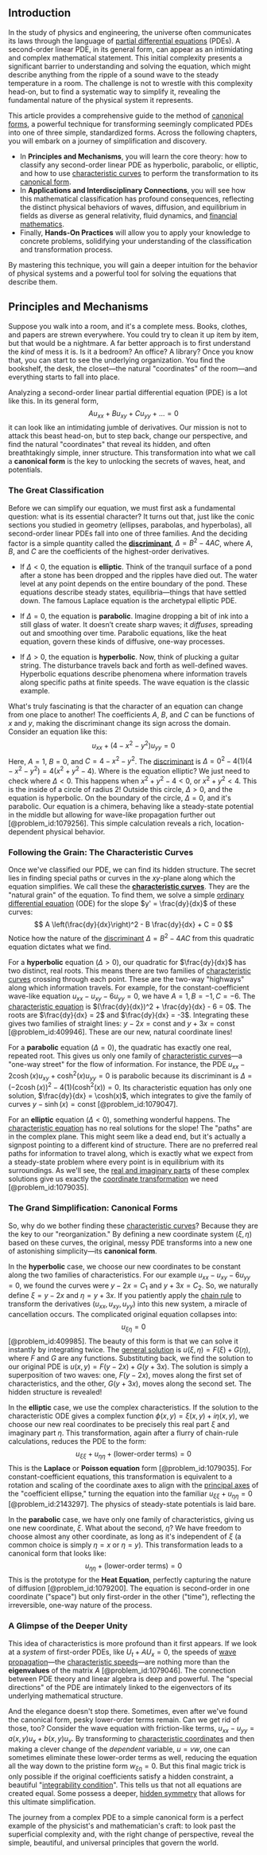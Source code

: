 ## Introduction
In the study of physics and engineering, the universe often communicates its laws through the language of [partial differential equations](@article_id:142640) (PDEs). A second-order linear PDE, in its general form, can appear as an intimidating and complex mathematical statement. This initial complexity presents a significant barrier to understanding and solving the equation, which might describe anything from the ripple of a sound wave to the steady temperature in a room. The challenge is not to wrestle with this complexity head-on, but to find a systematic way to simplify it, revealing the fundamental nature of the physical system it represents.

This article provides a comprehensive guide to the method of [canonical forms](@article_id:152564), a powerful technique for transforming seemingly complicated PDEs into one of three simple, standardized forms. Across the following chapters, you will embark on a journey of simplification and discovery.
- In **Principles and Mechanisms**, you will learn the core theory: how to classify any second-order linear PDE as hyperbolic, parabolic, or elliptic, and how to use [characteristic curves](@article_id:174682) to perform the transformation to its [canonical form](@article_id:139743).
- In **Applications and Interdisciplinary Connections**, you will see how this mathematical classification has profound consequences, reflecting the distinct physical behaviors of waves, diffusion, and equilibrium in fields as diverse as general relativity, fluid dynamics, and [financial mathematics](@article_id:142792).
- Finally, **Hands-On Practices** will allow you to apply your knowledge to concrete problems, solidifying your understanding of the classification and transformation process.

By mastering this technique, you will gain a deeper intuition for the behavior of physical systems and a powerful tool for solving the equations that describe them.

## Principles and Mechanisms

Suppose you walk into a room, and it's a complete mess. Books, clothes, and papers are strewn everywhere. You could try to clean it up item by item, but that would be a nightmare. A far better approach is to first understand the *kind* of mess it is. Is it a bedroom? An office? A library? Once you know that, you can start to see the underlying organization. You find the bookshelf, the desk, the closet—the natural "coordinates" of the room—and everything starts to fall into place.

Analyzing a second-order linear partial differential equation (PDE) is a lot like this. In its general form,
$$ A u_{xx} + B u_{xy} + C u_{yy} + \dots = 0 $$
it can look like an intimidating jumble of derivatives. Our mission is not to attack this beast head-on, but to step back, change our perspective, and find the natural "coordinates" that reveal its hidden, and often breathtakingly simple, inner structure. This transformation into what we call a **canonical form** is the key to unlocking the secrets of waves, heat, and potentials.

### The Great Classification

Before we can simplify our equation, we must first ask a fundamental question: what is its essential character? It turns out that, just like the conic sections you studied in geometry (ellipses, parabolas, and hyperbolas), all second-order linear PDEs fall into one of three families. And the deciding factor is a simple quantity called the **[discriminant](@article_id:152126)**, $\Delta = B^2 - 4AC$, where $A$, $B$, and $C$ are the coefficients of the highest-order derivatives.

-   If $\Delta \lt 0$, the equation is **elliptic**. Think of the tranquil surface of a pond after a stone has been dropped and the ripples have died out. The water level at any point depends on the entire boundary of the pond. These equations describe steady states, equilibria—things that have settled down. The famous Laplace equation is the archetypal elliptic PDE.

-   If $\Delta = 0$, the equation is **parabolic**. Imagine dropping a bit of ink into a still glass of water. It doesn’t create sharp waves; it *diffuses*, spreading out and smoothing over time. Parabolic equations, like the heat equation, govern these kinds of diffusive, one-way processes.

-   If $\Delta \gt 0$, the equation is **hyperbolic**. Now, think of plucking a guitar string. The disturbance travels back and forth as well-defined waves. Hyperbolic equations describe phenomena where information travels along specific paths at finite speeds. The wave equation is the classic example.

What's truly fascinating is that the character of an equation can change from one place to another! The coefficients $A$, $B$, and $C$ can be functions of $x$ and $y$, making the discriminant change its sign across the domain. Consider an equation like this:
$$ u_{xx} + (4 - x^2 - y^2) u_{yy} = 0 $$
Here, $A=1$, $B=0$, and $C = 4 - x^2 - y^2$. The [discriminant](@article_id:152126) is $\Delta = 0^2 - 4(1)(4 - x^2 - y^2) = 4(x^2 + y^2 - 4)$. Where is the equation elliptic? We just need to check where $\Delta \lt 0$. This happens when $x^2 + y^2 - 4 \lt 0$, or $x^2 + y^2 \lt 4$. This is the inside of a circle of radius 2! Outside this circle, $\Delta \gt 0$, and the equation is hyperbolic. On the boundary of the circle, $\Delta = 0$, and it's parabolic. Our equation is a chimera, behaving like a steady-state potential in the middle but allowing for wave-like propagation further out [@problem_id:1079256]. This simple calculation reveals a rich, location-dependent physical behavior.

### Following the Grain: The Characteristic Curves

Once we've classified our PDE, we can find its hidden structure. The secret lies in finding special paths or curves in the $xy$-plane along which the equation simplifies. We call these the **[characteristic curves](@article_id:174682)**. They are the "natural grain" of the equation. To find them, we solve a simple [ordinary differential equation](@article_id:168127) (ODE) for the slope $y' = \frac{dy}{dx}$ of these curves:
$$ A \left(\frac{dy}{dx}\right)^2 - B \frac{dy}{dx} + C = 0 $$
Notice how the nature of the [discriminant](@article_id:152126) $\Delta = B^2 - 4AC$ from this quadratic equation dictates what we find.

For a **hyperbolic** equation ($\Delta \gt 0$), our quadratic for $\frac{dy}{dx}$ has two distinct, real roots. This means there are two families of [characteristic curves](@article_id:174682) crossing through each point. These are the two-way "highways" along which information travels. For example, for the constant-coefficient wave-like equation $u_{xx} - u_{xy} - 6u_{yy} = 0$, we have $A=1, B=-1, C=-6$. The [characteristic equation](@article_id:148563) is $(\frac{dy}{dx})^2 + \frac{dy}{dx} - 6 = 0$. The roots are $\frac{dy}{dx} = 2$ and $\frac{dy}{dx} = -3$. Integrating these gives two families of straight lines: $y - 2x = \text{const}$ and $y + 3x = \text{const}$ [@problem_id:409946]. These are our new, natural coordinate lines!

For a **parabolic** equation ($\Delta = 0$), the quadratic has exactly one real, repeated root. This gives us only one family of [characteristic curves](@article_id:174682)—a "one-way street" for the flow of information. For instance, the PDE $u_{xx} - 2\cosh(x) u_{xy} + \cosh^2(x) u_{yy} = 0$ is parabolic because its discriminant is $\Delta = (-2\cosh(x))^2 - 4(1)(\cosh^2(x)) = 0$. Its characteristic equation has only one solution, $\frac{dy}{dx} = \cosh(x)$, which integrates to give the family of curves $y - \sinh(x) = \text{const}$ [@problem_id:1079047].

For an **elliptic** equation ($\Delta \lt 0$), something wonderful happens. The [characteristic equation](@article_id:148563) has no real solutions for the slope! The "paths" are in the complex plane. This might seem like a dead end, but it's actually a signpost pointing to a different kind of structure. There are no preferred real paths for information to travel along, which is exactly what we expect from a steady-state problem where every point is in equilibrium with its surroundings. As we'll see, the [real and imaginary parts](@article_id:163731) of these complex solutions give us exactly the [coordinate transformation](@article_id:138083) we need [@problem_id:1079035].

### The Grand Simplification: Canonical Forms

So, why do we bother finding these [characteristic curves](@article_id:174682)? Because they are the key to our "reorganization." By defining a new coordinate system $(\xi, \eta)$ based on these curves, the original, messy PDE transforms into a new one of astonishing simplicity—its **canonical form**.

In the **hyperbolic** case, we choose our new coordinates to be constant along the two families of characteristics. For our example $u_{xx} - u_{xy} - 6u_{yy} = 0$, we found the curves were $y-2x = C_1$ and $y+3x=C_2$. So, we naturally define $\xi = y - 2x$ and $\eta = y + 3x$. If you patiently apply the [chain rule](@article_id:146928) to transform the derivatives ($u_{xx}, u_{xy}, u_{yy}$) into this new system, a miracle of cancellation occurs. The complicated original equation collapses into:
$$ u_{\xi\eta} = 0 $$
[@problem_id:409985]. The beauty of this form is that we can solve it instantly by integrating twice. The [general solution](@article_id:274512) is $u(\xi, \eta) = F(\xi) + G(\eta)$, where $F$ and $G$ are any functions. Substituting back, we find the solution to our original PDE is $u(x,y) = F(y-2x) + G(y+3x)$. The solution is simply a superposition of two waves: one, $F(y-2x)$, moves along the first set of characteristics, and the other, $G(y+3x)$, moves along the second set. The hidden structure is revealed!

In the **elliptic** case, we use the complex characteristics. If the solution to the characteristic ODE gives a complex function $\phi(x,y) = \xi(x,y) + i\eta(x,y)$, we choose our new real coordinates to be precisely this real part $\xi$ and imaginary part $\eta$. This transformation, again after a flurry of chain-rule calculations, reduces the PDE to the form:
$$ u_{\xi\xi} + u_{\eta\eta} + (\text{lower-order terms}) = 0 $$
This is the **Laplace** or **Poisson equation** form [@problem_id:1079035]. For constant-coefficient equations, this transformation is equivalent to a rotation and scaling of the coordinate axes to align with the [principal axes](@article_id:172197) of the "coefficient ellipse," turning the equation into the familiar $u_{\xi\xi} + u_{\eta\eta} = 0$ [@problem_id:2143297]. The physics of steady-state potentials is laid bare.

In the **parabolic** case, we have only one family of characteristics, giving us one new coordinate, $\xi$. What about the second, $\eta$? We have freedom to choose almost any other coordinate, as long as it's independent of $\xi$ (a common choice is simply $\eta=x$ or $\eta=y$). This transformation leads to a canonical form that looks like:
$$ u_{\eta\eta} + (\text{lower-order terms}) = 0 $$
This is the prototype for the **Heat Equation**, perfectly capturing the nature of diffusion [@problem_id:1079200]. The equation is second-order in one coordinate ("space") but only first-order in the other ("time"), reflecting the irreversible, one-way nature of the process.

### A Glimpse of the Deeper Unity

This idea of characteristics is more profound than it first appears. If we look at a *system* of first-order PDEs, like $U_t + A U_x = 0$, the speeds of [wave propagation](@article_id:143569)—the [characteristic speeds](@article_id:164900)—are nothing more than the **eigenvalues** of the matrix $A$ [@problem_id:1079046]. The connection between PDE theory and linear algebra is deep and powerful. The "special directions" of the PDE are intimately linked to the eigenvectors of its underlying mathematical structure.

And the elegance doesn't stop there. Sometimes, even after we've found the canonical form, pesky lower-order terms remain. Can we get rid of those, too? Consider the wave equation with friction-like terms, $u_{xx} - u_{yy} = a(x,y) u_x + b(x,y) u_y$. By transforming to [characteristic coordinates](@article_id:166048) and then making a clever change of the *dependent* variable, $u = v w$, one can sometimes eliminate these lower-order terms as well, reducing the equation all the way down to the pristine form $w_{\xi\eta}=0$. But this final magic trick is only possible if the original coefficients satisfy a hidden constraint, a beautiful "[integrability condition](@article_id:159840)". This tells us that not all equations are created equal. Some possess a deeper, [hidden symmetry](@article_id:168787) that allows for this ultimate simplification.

The journey from a complex PDE to a simple canonical form is a perfect example of the physicist's and mathematician's craft: to look past the superficial complexity and, with the right change of perspective, reveal the simple, beautiful, and universal principles that govern the world.